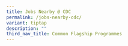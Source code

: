```yaml
---
title: Jobs Nearby @ CDC
permalink: /jobs-nearby-cdc/
variant: tiptap
description: ""
third_nav_title: Common Flagship Programmes
---
```

